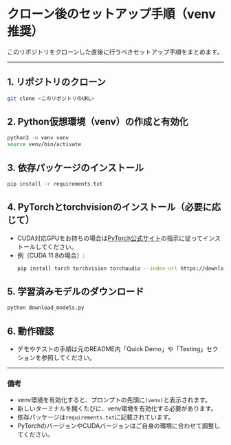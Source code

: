 # クローン後のセットアップ手順（venv推奨）

このリポジトリをクローンした直後に行うべきセットアップ手順をまとめます。

---

## 1. リポジトリのクローン
```bash
git clone <このリポジトリのURL>
```

## 2. Python仮想環境（venv）の作成と有効化
```bash
python3 -m venv venv
source venv/bin/activate
```

## 3. 依存パッケージのインストール
```bash
pip install -r requirements.txt
```

## 4. PyTorchとtorchvisionのインストール（必要に応じて）
- CUDA対応GPUをお持ちの場合は[PyTorch公式サイト](https://pytorch.org/)の指示に従ってインストールしてください。
- 例（CUDA 11.8の場合）:
  ```bash
  pip install torch torchvision torchaudio --index-url https://download.pytorch.org/whl/cu118
  ```

## 5. 学習済みモデルのダウンロード
```bash
python download_models.py
```

## 6. 動作確認
- デモやテストの手順は元のREADME内「Quick Demo」や「Testing」セクションを参照してください。

---

### 備考
- venv環境を有効化すると、プロンプトの先頭に`(venv)`と表示されます。
- 新しいターミナルを開くたびに、venv環境を有効化する必要があります。
- 依存パッケージは`requirements.txt`に記載されています。
- PyTorchのバージョンやCUDAバージョンはご自身の環境に合わせて調整してください。 